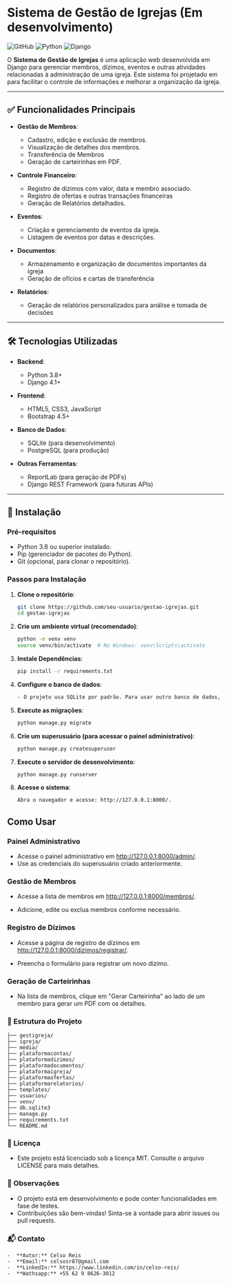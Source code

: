 # Sistema de Gestão de Igrejas (Em desenvolvimento)

![GitHub](https://img.shields.io/github/license/seu-usuario/seu-repositorio)
![Python](https://img.shields.io/badge/Python-3.8%2B-blue)
![Django](https://img.shields.io/badge/Django-4.1%2B-green)

O **Sistema de Gestão de Igrejas** é uma aplicação web desenvolvida em Django para gerenciar membros, dízimos, eventos e outras atividades relacionadas à administração de uma igreja. Este sistema foi projetado em para facilitar o controle de informações e melhorar a organização da igreja.

---

## ✅ Funcionalidades Principais

- **Gestão de Membros**:
  - Cadastro, edição e exclusão de membros.
  - Visualização de detalhes dos membros.
  - Transferência de Membros
  - Geração de carteirinhas em PDF.

- **Controle Financeiro**:
  - Registro de dízimos com valor, data e membro associado.
  - Registro de ofertas e outras transações financeiras
  - Geração de Relatórios detalhados.

- **Eventos**:
  - Criação e gerenciamento de eventos da igreja.
  - Listagem de eventos por datas e descrições.

- **Documentos**:
  - Armazenamento e organização de documentos importantes da igreja
  - Geração de ofícios e cartas de transferência

- **Relatórios**:
  - Geração de relatórios personalizados para análise e tomada de decisões

---

## 🛠️ Tecnologias Utilizadas

  - **Backend**:
    - Python 3.8+
    - Django 4.1+
  
  - **Frontend**:
    - HTML5, CSS3, JavaScript
    - Bootstrap 4.5+
  
  - **Banco de Dados**:
    - SQLite (para desenvolvimento)
    - PostgreSQL (para produção)
  
  - **Outras Ferramentas**:
    - ReportLab (para geração de PDFs)
    - Django REST Framework (para futuras APIs)

---

## 🚀 Instalação

### Pré-requisitos

  - Python 3.8 ou superior instalado.
  - Pip (gerenciador de pacotes do Python).
  - Git (opcional, para clonar o repositório).

### Passos para Instalação

1. **Clone o repositório**:
   ```bash
   git clone https://github.com/seu-usuario/gestao-igrejas.git
   cd gestao-igrejas

2. **Crie um ambiente virtual (recomendado)**:
   ```bash
   python -m venv venv
   source venv/bin/activate  # No Windows: venv\Scripts\activate

3. **Instale Dependências**:
   ```bash
   pip install -r requirements.txt

4. **Configure o banco de dados**:
   ```bash
   - O projeto usa SQLite por padrão. Para usar outro banco de dados, configure o arquivo settings.py.

5. **Execute as migrações**:
   ```bash
   python manage.py migrate
   
6. **Crie um superusuário (para acessar o painel administrativo)**:
   ```bash
   python manage.py createsuperuser

7. **Execute o servidor de desenvolvimento**:
   ```bash
   python manage.py runserver

8. **Acesse o sistema**:
   ```bash
   Abra o navegador e acesse: http://127.0.0.1:8000/.

## Como Usar

###  Painel Administrativo

  - Acesse o painel administrativo em http://127.0.0.1:8000/admin/.
  - Use as credenciais do superusuário criado anteriormente.

###  Gestão de Membros

  - Acesse a lista de membros em http://127.0.0.1:8000/membros/.

  -  Adicione, edite ou exclua membros conforme necessário.

###  Registro de Dízimos

  -  Acesse a página de registro de dízimos em http://127.0.0.1:8000/dizimos/registrar/.

  -  Preencha o formulário para registrar um novo dízimo.

###  Geração de Carteirinhas

  -  Na lista de membros, clique em "Gerar Carteirinha" ao lado de um membro para gerar um PDF com os detalhes.

### 📂  Estrutura do Projeto
    
    ├── gestigreja/
    ├── igreja/
    ├── media/
    ├── plataformacontas/
    ├── plataformadizimos/
    ├── plataformadocumentos/
    ├── plataformaigreja/
    ├── plataformaofertas/
    ├── plataformarelatorios/
    ├── templates/
    ├── usuarios/
    ├── venv/
    ├── db.sqlite3
    ├── manage.py
    ├── requirements.txt
    └── README.md

### 📄  Licença
  - Este projeto está licenciado sob a licença MIT. Consulte o arquivo LICENSE para mais detalhes.

### 📌  Observações

  - O projeto está em desenvolvimento e pode conter funcionalidades em fase de testes.
  - Contribuições são bem-vindas! Sinta-se à vontade para abrir issues ou pull requests.

### 📬  Contato
    -  **Autor:** Celso Reis
    -  **Email:** celsosr87@gmail.com
    -  **LinkedIn:** https://www.linkedin.com/in/celso-reis/
    -  **Wathsapp:** +55 62 9 8626-3012
